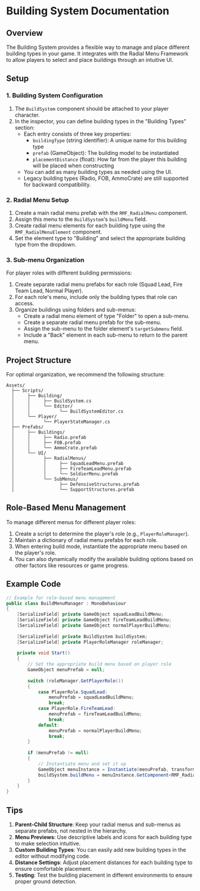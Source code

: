 # Building System Documentation

## Overview

The Building System provides a flexible way to manage and place different building types in your game. It integrates with the Radial Menu Framework to allow players to select and place buildings through an intuitive UI.

## Setup

### 1. Building System Configuration

1. The `BuildSystem` component should be attached to your player character.
2. In the inspector, you can define building types in the "Building Types" section:
   - Each entry consists of three key properties:
     - `buildingType` (string identifier): A unique name for this building type
     - `prefab` (GameObject): The building model to be instantiated
     - `placementDistance` (float): How far from the player this building will be placed when constructing
   - You can add as many building types as needed using the UI.
   - Legacy building types (Radio, FOB, AmmoCrate) are still supported for backward compatibility.

### 2. Radial Menu Setup

1. Create a main radial menu prefab with the `RMF_RadialMenu` component.
2. Assign this menu to the `BuildSystem`'s `buildMenu` field.
3. Create radial menu elements for each building type using the `RMF_RadialMenuElement` component.
4. Set the element type to "Building" and select the appropriate building type from the dropdown.

### 3. Sub-menu Organization

For player roles with different building permissions:

1. Create separate radial menu prefabs for each role (Squad Lead, Fire Team Lead, Normal Player).
2. For each role's menu, include only the building types that role can access.
3. Organize buildings using folders and sub-menus:
   - Create a radial menu element of type "Folder" to open a sub-menu.
   - Create a separate radial menu prefab for the sub-menu.
   - Assign the sub-menu to the folder element's `targetSubmenu` field.
   - Include a "Back" element in each sub-menu to return to the parent menu.

## Project Structure

For optimal organization, we recommend the following structure:

```
Assets/
  ├── Scripts/
  │     ├── Building/
  │     │     ├── BuildSystem.cs
  │     │     └── Editor/
  │     │           └── BuildSystemEditor.cs
  │     └── Player/
  │           └── PlayerStateManager.cs
  ├── Prefabs/
  │     ├── Buildings/
  │     │     ├── Radio.prefab
  │     │     ├── FOB.prefab
  │     │     └── AmmoCrate.prefab
  │     └── UI/
  │           ├── RadialMenus/
  │           │     ├── SquadLeadMenu.prefab
  │           │     ├── FireTeamLeadMenu.prefab
  │           │     └── SoldierMenu.prefab
  │           └── SubMenus/
  │                 ├── DefensiveStructures.prefab
  │                 └── SupportStructures.prefab
```

## Role-Based Menu Management

To manage different menus for different player roles:

1. Create a script to determine the player's role (e.g., `PlayerRoleManager`).
2. Maintain a dictionary of radial menu prefabs for each role.
3. When entering build mode, instantiate the appropriate menu based on the player's role.
4. You can also dynamically modify the available building options based on other factors like resources or game progress.

## Example Code

```csharp
// Example for role-based menu management
public class BuildMenuManager : MonoBehaviour
{
    [SerializeField] private GameObject squadLeadBuildMenu;
    [SerializeField] private GameObject fireTeamLeadBuildMenu;
    [SerializeField] private GameObject normalPlayerBuildMenu;
    
    [SerializeField] private BuildSystem buildSystem;
    [SerializeField] private PlayerRoleManager roleManager;
    
    private void Start()
    {
        // Set the appropriate build menu based on player role
        GameObject menuPrefab = null;
        
        switch (roleManager.GetPlayerRole())
        {
            case PlayerRole.SquadLead:
                menuPrefab = squadLeadBuildMenu;
                break;
            case PlayerRole.FireTeamLead:
                menuPrefab = fireTeamLeadBuildMenu;
                break;
            default:
                menuPrefab = normalPlayerBuildMenu;
                break;
        }
        
        if (menuPrefab != null)
        {
            // Instantiate menu and set it up
            GameObject menuInstance = Instantiate(menuPrefab, transform);
            buildSystem.buildMenu = menuInstance.GetComponent<RMF_RadialMenu>();
        }
    }
}
```

## Tips

1. **Parent-Child Structure**: Keep your radial menus and sub-menus as separate prefabs, not nested in the hierarchy.
2. **Menu Previews**: Use descriptive labels and icons for each building type to make selection intuitive.
3. **Custom Building Types**: You can easily add new building types in the editor without modifying code.
4. **Distance Settings**: Adjust placement distances for each building type to ensure comfortable placement.
5. **Testing**: Test the building placement in different environments to ensure proper ground detection. 
